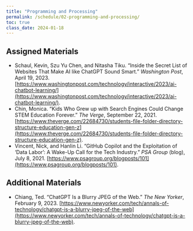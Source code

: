 ```yaml
---
title: "Programming and Processing"
permalink: /schedule/02-programming-and-processing/
toc: true
class_date: 2024-01-18
---
```


## Assigned Materials

- Schaul, Kevin, Szu Yu Chen, and Nitasha Tiku. “Inside the Secret List of Websites That Make AI like ChatGPT Sound Smart.” *Washington Post*, April 19, 2023. [https://www.washingtonpost.com/technology/interactive/2023/ai-chatbot-learning/](https://www.washingtonpost.com/technology/interactive/2023/ai-chatbot-learning/).
- Chin, Monica. “Kids Who Grew up with Search Engines Could Change STEM Education Forever.” *The Verge*, September 22, 2021. [https://www.theverge.com/22684730/students-file-folder-directory-structure-education-gen-z](https://www.theverge.com/22684730/students-file-folder-directory-structure-education-gen-z).
- Vincent, Nick, and Hanlin Li. “GitHub Copilot and the Exploitation of ‘Data Labor’: A Wake-Up Call for the Tech Industry.” *PSA Group* (blog), July 8, 2021. [https://www.psagroup.org/blogposts/101](https://www.psagroup.org/blogposts/101).

## Additional Materials

- Chiang, Ted. “ChatGPT Is a Blurry JPEG of the Web.” *The New Yorker*, February 9, 2023. [https://www.newyorker.com/tech/annals-of-technology/chatgpt-is-a-blurry-jpeg-of-the-web](https://www.newyorker.com/tech/annals-of-technology/chatgpt-is-a-blurry-jpeg-of-the-web).
